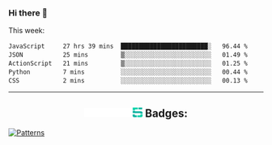 ### Hi there 👋

This week:
<!--START_SECTION:waka-->

```txt
JavaScript     27 hrs 39 mins  ████████████████████████░   96.44 %
JSON           25 mins         ▒░░░░░░░░░░░░░░░░░░░░░░░░   01.49 %
ActionScript   21 mins         ▒░░░░░░░░░░░░░░░░░░░░░░░░   01.25 %
Python         7 mins          ░░░░░░░░░░░░░░░░░░░░░░░░░   00.44 %
CSS            2 mins          ░░░░░░░░░░░░░░░░░░░░░░░░░   00.13 %
```

<!--END_SECTION:waka-->

---

<h2 style="text-align:center; font-weight: bold;" align="center"><img src="https://github.com/layer5io/layer5/blob/master/.github/assets/images/layer5/layer5-light-no-trim.svg" width="115px"> Badges: </h2>

<a href= "https://meshery.layer5.io/user/04079145-d65d-4d0f-a40e-533d358bea83?tab=badges"><img height="224px" src = "https://badges.layer5.io/assets/badges/patterns/patterns.png" alt = "Patterns" /></a>
